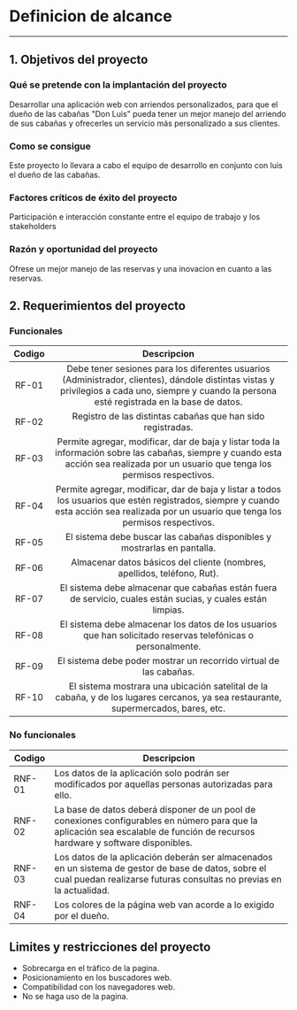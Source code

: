 # Definicion de alcance-------------## 1. Objetivos del proyecto### Qué se pretende con la implantación del proyectoDesarrollar una aplicación web con arriendos personalizados, para que el dueño de las cabañas "Don Luis" pueda tener un mejor manejo del arriendo de sus cabañas y ofrecerles un servicio más personalizado a sus clientes.### Como se consigueEste proyecto lo llevara a cabo el equipo de desarrollo en conjunto con luis el dueño de las cabañas.### Factores críticos de éxito del proyectoParticipación e interacción constante entre el equipo de trabajo y los stakeholders### Razón y oportunidad del proyectoOfrese un mejor manejo de las reservas y una inovacion en cuanto a las reservas.## 2. Requerimientos del proyecto### Funcionales| Codigo |                                                                                            Descripcion                                                                                           ||:------:|:------------------------------------------------------------------------------------------------------------------------------------------------------------------------------------------------:||  RF-01 | Debe tener sesiones para los diferentes usuarios (Administrador, clientes), dándole distintas vistas y privilegios a cada uno, siempre y cuando la persona esté registrada en la base de datos.  || RF-02  |                                                                    Registro de las distintas cabañas que han sido registradas.                                                                   ||  RF-03 |       Permite agregar, modificar, dar de baja y listar toda la información sobre las cabañas, siempre y cuando esta acción sea realizada por un usuario que tenga los permisos respectivos.      ||  RF-04 |    Permite agregar, modificar, dar de baja y listar a todos los usuarios que estén registrados, siempre y cuando esta acción sea realizada por un usuario que tenga los permisos respectivos.    ||  RF-05 |                                                             El sistema debe buscar las cabañas disponibles y mostrarlas en pantalla.                                                             ||  RF-06 |                                                             Almacenar datos básicos del cliente (nombres, apellidos, teléfono, Rut).                                                             ||  RF-07 |                                            El sistema debe almacenar que cabañas están fuera de servicio, cuales están sucias, y cuales están limpias.                                           ||  RF-08 |                                           El sistema debe almacenar los datos de los usuarios que han solicitado reservas telefónicas o personalmente.                                           ||  RF-09 |                                                                El sistema debe poder mostrar un recorrido virtual de las cabañas.                                                                ||  RF-10 |                                El sistema mostrara una ubicación satelital de la cabaña, y de los lugares cercanos, ya sea restaurante, supermercados, bares, etc.                               |### No funcionales| Codigo | Descripcion                                                                                                                                                                    ||--------|--------------------------------------------------------------------------------------------------------------------------------------------------------------------------------|| RNF-01 | Los datos de la aplicación solo podrán ser modificados por aquellas personas autorizadas para ello.                                                                            || RNF-02 | La base de datos deberá disponer de un pool de conexiones configurables en número para que la aplicación sea escalable de función de recursos hardware y software disponibles. || RNF-03 | Los datos de la aplicación deberán ser almacenados en un sistema de gestor de base de datos, sobre el cual puedan realizarse futuras consultas no previas en la actualidad.    || RNF-04 | Los colores de la página web van acorde a lo exigido por el dueño.                                                                                                             |## Limites y restricciones del proyecto- Sobrecarga en el tráfico de la pagina.- Posicionamiento en los buscadores web.- Compatibilidad con los navegadores web.- No se haga uso de la pagina.